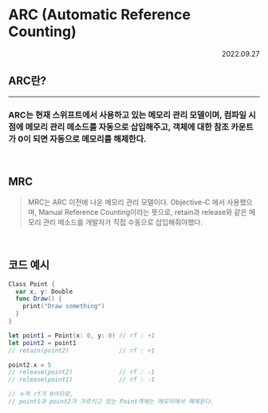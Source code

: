 # ARC (Automatic Reference Counting)

<div align="right">2022.09.27</div>

## ARC란?

---

### ARC는 현재 스위프트에서 사용하고 있는 메모리 관리 모델이며, 컴파일 시점에 메모리 관리 메소드를 자동으로 삽입해주고, 객체에 대한 참조 카운트가 0이 되면 자동으로 메모리를 해제한다.

<br/>

## MRC

> MRC는 ARC 이전에 나온 메모리 관리 모델이다. Objective-C 에서 사용했으며, Manual Reference Counting이라는 뜻으로, retain과 release와 같은 메모리 관리 메소드를 개발자가 직접 수동으로 삽입해줘야했다.

<br/>

## 코드 예시

```Swift
Class Point {
  var x, y: Double
  func Draw() {
    print("Draw something")
  }
}

let point1 = Point(x: 0, y: 0) // rf : +1
let point2 = point1
// retain(point2)              // rf : +1

point2.x = 5
// release(point2)             // rf : -1
// release(point1)             // rf : -1

// 누적 rf가 0이므로,
// point1과 point2가 가르키고 있는 Point객체는 메모리에서 해제된다.
```

